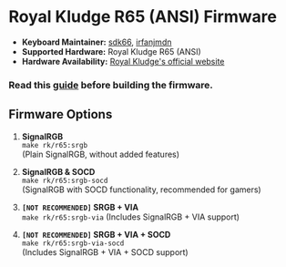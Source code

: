# Royal Kludge R65 (ANSI) Firmware

* **Keyboard Maintainer:** [sdk66](https://github.com/sdk66), [irfanjmdn](https://github.com/irfanjmdn)
* **Supported Hardware:** Royal Kludge R65 (ANSI)
* **Hardware Availability:** [Royal Kludge's official website](http://www.rkgaming.com)

### Read this [guide](https://github.com/irfanjmdn/royalkludge-r65#guide) before building the firmware. 

## Firmware Options

1. **SignalRGB**  
   `make rk/r65:srgb`  
   (Plain SignalRGB, without added features)

1. **SignalRGB & SOCD**  
   `make rk/r65:srgb-socd`  
   (SignalRGB with SOCD functionality, recommended for gamers)

2. **`[NOT RECOMMENDED]` SRGB + VIA**  
   `make rk/r65:srgb-via`
   (Includes SignalRGB + VIA support)

3. **`[NOT RECOMMENDED]` SRGB + VIA + SOCD**  
   `make rk/r65:srgb-via-socd`  
   (Includes SignalRGB + VIA + SOCD support)
